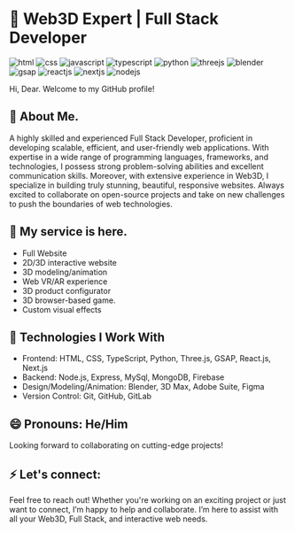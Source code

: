 # 👋 Web3D Expert | Full Stack Developer

![html](http://img.shields.io/badge/-Html-e24c27?style=flat-square&logo=html5&logoColor=white)
![css](http://img.shields.io/badge/CSS-2a65f1?style=flat-square&logo=css3&logoColor=white)
![javascript](http://img.shields.io/badge/-Javascript-fcd400?style=flat-square&logo=javascript&logoColor=black)
![typescript](https://img.shields.io/badge/typescript-24A47F.svg?style=flat-square&logo=typescript&logoColor=white)
![python](https://img.shields.io/badge/python-339933.svg?style=flat-square&logo=python&logoColor=white)
![threejs](https://img.shields.io/badge/THREE.js-black?style=flat-square&logo=three.js&logoColor=white)
![blender](https://img.shields.io/badge/blender-%23F5792A.svg?style=flat-square&logo=blender&logoColor=white)
![gsap](https://img.shields.io/badge/gsap-24A47F.svg?style=flat-square&logo=gsap&logoColor=white)
![reactjs](https://img.shields.io/badge/reactjs-5586A4.svg?style=flat-square&logo=opengl&logoColor=white)
![nextjs](http://img.shields.io/badge/-nextjs-fcd400?style=flat-square&logo=nextjs&logoColor=black)
![nodejs](https://img.shields.io/badge/Node.js-339933.svg?style=flat-square&logo=nodedotjs&logoColor=white)

Hi, Dear. Welcome to my GitHub profile!

## 🌱 About Me. 
A highly skilled and experienced Full Stack Developer, proficient in developing scalable, efficient, and user-friendly web applications. With expertise in a wide range of programming languages, frameworks, and technologies, I possess strong problem-solving abilities and excellent communication skills.
Moreover, with extensive experience in Web3D, I specialize in building truly stunning, beautiful, responsive websites.
Always excited to collaborate on open-source projects and take on new challenges to push the boundaries of web technologies.

## 👀 My service is here.
- Full Website
- 2D/3D interactive website
- 3D modeling/animation
- Web VR/AR experience
- 3D product configurator
- 3D browser-based game.
- Custom visual effects

## 💞️ Technologies I Work With
- Frontend: HTML, CSS, TypeScript, Python, Three.js, GSAP, React.js, Next.js
- Backend: Node.js, Express, MySql, MongoDB, Firebase
- Design/Modeling/Animation: Blender, 3D Max, Adobe Suite, Figma
- Version Control: Git, GitHub, GitLab

## 😄 Pronouns: He/Him
  Looking forward to collaborating on cutting-edge projects!

## ⚡ Let's connect:
  Feel free to reach out!
  Whether you're working on an exciting project or just want to connect, I’m happy to help and collaborate.
  I’m here to assist with all your Web3D, Full Stack, and interactive web needs.